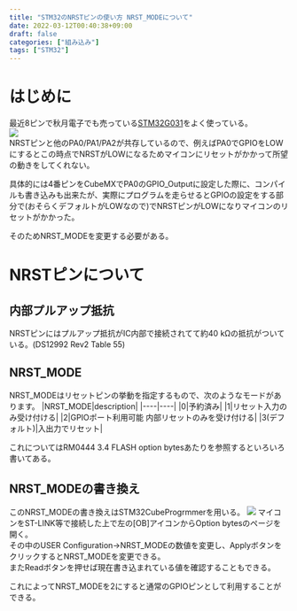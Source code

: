 ```yaml
---
title: "STM32のNRSTピンの使い方 NRST_MODEについて"
date: 2022-03-12T00:40:38+09:00
draft: false
categories: ["組み込み"]
tags: ["STM32"]
---
```


# はじめに
最近8ピンで秋月電子でも売っている[STM32G031](https://akizukidenshi.com/catalog/g/gI-15688/)をよく使っている。  
![](../img/stm32g031_ds_pinout.JPG)  
NRSTピンと他のPA0/PA1/PA2が共存しているので、例えばPA0でGPIOをLOWにするとこの時点でNRSTがLOWになるためマイコンにリセットがかかって所望の動きをしてくれない。

具体的には4番ピンをCubeMXでPA0のGPIO_Outputに設定した際に、コンパイルも書き込みも出来たが、実際にプログラムを走らせるとGPIOの設定をする部分で(おそらくデフォルトがLOWなので)でNRSTピンがLOWになりマイコンのリセットがかかった。  

そのためNRST_MODEを変更する必要がある。

# NRSTピンについて
## 内部プルアップ抵抗
NRSTピンにはプルアップ抵抗がIC内部で接続されてて約40 kΩの抵抗がついている。(DS12992 Rev2 Table 55)

## NRST_MODE
NRST_MODEはリセットピンの挙動を指定するもので、次のようなモードがあります。
|NRST_MODE|description|
|----|----|
|0|予約済み|
|1|リセット入力のみ受け付ける|
|2|GPIOポート利用可能 内部リセットのみを受け付ける|
|3(デフォルト)|入出力でリセット|

これについてはRM0444 3.4 FLASH option bytesあたりを参照するといろいろ書いてある。  
## NRST_MODEの書き換え
このNRST_MODEの書き換えはSTM32CubeProgrmmerを用いる。
![](../img/nRST_setting.JPG)
マイコンをST-LINK等で接続した上で左の[OB]アイコンからOption bytesのページを開く。  
その中のUSER Configuration->NRST_MODEの数値を変更し、ApplyボタンをクリックするとNRST_MODEを変更できる。  
またReadボタンを押せば現在書き込まれている値を確認することもできる。

これによってNRST_MODEを2にすると通常のGPIOピンとして利用することができる。
